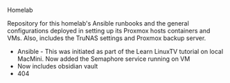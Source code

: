 Homelab

Repository for this homelab's Ansible runbooks and the general configurations deployed in setting up its Proxmox hosts containers and VMs. Also, includes the TruNAS settings and Proxmox backup server.
- Ansible - This was initiated as part of the Learn LinuxTV tutorial on local MacMini.
  Now added the Semaphore service running on VM
- Now includes obsidian vault
- 404
